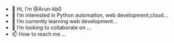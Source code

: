 - 👋 Hi, I’m @Arun-kb0
- 👀 I’m interested in Python automation, web development,cloud...
- 🌱 I’m currently learning web development...
- 💞️ I’m looking to collaborate on ...
- 📫 How to reach me ...

<!---
Arun-kb0/Arun-kb0 is a ✨ special ✨ repository because its `README.md` (this file) appears on your GitHub profile.
You can click the Preview link to take a look at your changes.
--->
